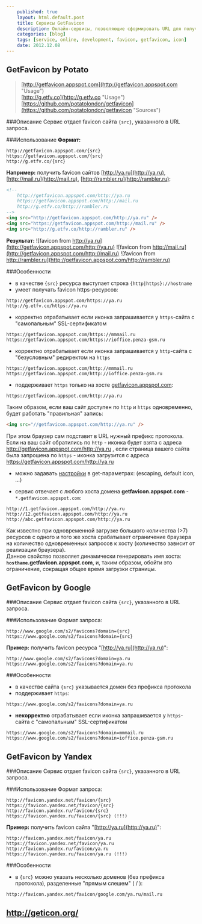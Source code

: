 ```yaml
---
    published: true
    layout: html.default.post
    title: Сервисы GetFavicon
    description: Онлайн-сервисы, позволяющие сформировать URL для получения favicon произвольного сайта
    categories: [blog]
    tags: [service, online, development, favicon, getfavicon, icon]
    date: 2012.12.08
---
```


## GetFavicon by Potato
> [http://getfavicon.appspot.com](http://getfavicon.appspot.com "Usage")  
> [http://g.etfv.co](http://g.etfv.co "Usage")  
> [https://github.com/potatolondon/getfavicon](https://github.com/potatolondon/getfavicon "Sources")

###Описание
Сервис отдает favicon сайта `{src}`, указанного в URL запроса.

###Использование
**Формат:**

```
http://getfavicon.appspot.com/{src}
https://getfavicon.appspot.com/{src}
http://g.etfv.co/{src}
```
  
**Например:** получить favicon сайтов [http://ya.ru](http://ya.ru), [http://mail.ru](http://mail.ru), [http://rambler.ru](http://rambler.ru):

```html
<!--
    http://getfavicon.appspot.com/http://ya.ru
    https://getfavicon.appspot.com/http://mail.ru
    http://g.etfv.co/http://rambler.ru
-->
<img src="http://getfavicon.appspot.com/http://ya.ru" />
<img src="https://getfavicon.appspot.com/http://mail.ru" />
<img src="http://g.etfv.co/http://rambler.ru" />
```
**Результат:**
![favicon from http://ya.ru](http://getfavicon.appspot.com/http://ya.ru)
![favicon from http://mail.ru](http://getfavicon.appspot.com/http://mail.ru)
![favicon from http://rambler.ru](http://getfavicon.appspot.com/http://rambler.ru)

###Особенности
*   в качестве `{src}` ресурса выступает строка `{http|https}://hostname`
*   умеет получать favicon https-ресурсов:

```
http://getfavicon.appspot.com/https://ya.ru
http://g.etfv.co/https://ya.ru
```
*   корректно отрабатывает если иконка запрашивается у `https`-сайта с "самопальным" SSL-сертификатом

```
https://getfavicon.appspot.com/https://mmmail.ru
https://getfavicon.appspot.com/https://ioffice.penza-gsm.ru
```

*   корректно отрабатывает если иконка запрашивается у `http`-сайта с "безусловным" редиректом на `https`

```
https://getfavicon.appspot.com/http://mmmail.ru
https://getfavicon.appspot.com/http://ioffice.penza-gsm.ru
```

*   поддерживает `https` только на хосте [getfavicon.appspot.com](https://getfavicon.appspot.com/):

```
https://getfavicon.appspot.com/http://ya.ru
```
Таким образом, если ваш сайт доступен по `http` и `https` одновременно, будет работать "правильная" запись:

```html
<img src="//getfavicon.appspot.com/http://ya.ru" />
```
При этом браузер сам подставит в URL нужный префикс протокола.  
Если на ваш сайт обратились по `http` - иконка будет взята с адреса http://getfavicon.appspot.com/http://ya.ru ,
если страница вашего сайта была запрошена по `https` - иконка загрузится с адреса https://getfavicon.appspot.com/http://ya.ru

*   можно задавать [настройки](http://g.etfv.co/) в get-параметрах: (escaping, default icon, ...)

*   сервис отвечает с любого хоста домена **getfavicon.appspot.com** - `*.getfavicon.appspot.com`:

```
http://1.getfavicon.appspot.com/http://ya.ru
http://12.getfavicon.appspot.com/http://ya.ru
http://abc.getfavicon.appspot.com/http://ya.ru
```
Как известно при одновременной загрузке большого количества (>7) ресурсов с одного и того же хоста срабатывает ограничение браузера на количество одновременных запросов к хосту (количество зависит от реализации браузера).  
Данное свойство позволяет динамически генерировать имя хоста: **`hosthame`.getfavicon.appspot.com**, и, таким образом, обойти это ограничение, сокращая общее время загрузки страницы.



## GetFavicon by Google

###Описание
Сервис отдает favicon сайта `{src}`, указанного в URL запроса.

###Использование
Формат запроса:

```
http://www.google.com/s2/favicons?domain={src}
https://www.google.com/s2/favicons?domain={src}
```

**Пример:** получить favicon ресурса "[http://ya.ru](http://ya.ru)":

```
http://www.google.com/s2/favicons?domain=ya.ru
https://www.google.com/s2/favicons?domain=ya.ru
```

###Особенности
*   в качестве сайта `{src}` указывается домен без префикса протокола
*   поддерживает `https`:

```
https://www.google.com/s2/favicons?domain=ya.ru
```

*   **некорректно** отрабатывает если иконка запрашивается у `https`-сайта с "самопальным" SSL-сертификатом

```
https://www.google.com/s2/favicons?domain=mmmail.ru
https://www.google.com/s2/favicons?domain=ioffice.penza-gsm.ru
```



## GetFavicon by Yandex

###Описание
Сервис отдает favicon сайта `{src}`, указанного в URL запроса.

###Использование
Формат запроса:

```
http://favicon.yandex.net/favicon/{src}
https://favicon.yandex.net/favicon/{src}
http://favicon.yandex.ru/favicon/{src}
https://favicon.yandex.ru/favicon/{src} (!!!)
```

**Пример:** получить favicon сайта "[http://ya.ru](http://ya.ru)":

```
http://favicon.yandex.net/favicon/ya.ru
https://favicon.yandex.net/favicon/ya.ru
http://favicon.yandex.ru/favicon/ya.ru
https://favicon.yandex.ru/favicon/ya.ru (!!!)
```

###Особенности
*   в `{src}` можно указать несколько доменов (без префикса протокола), разделенные "прямым слешем" ( / ):

```
http://favicon.yandex.net/favicon/google.com/ya.ru/mail.ru
```

## http://geticon.org/


